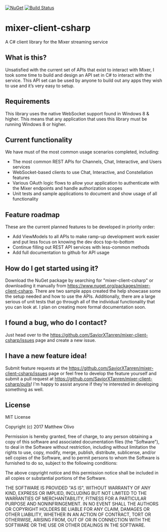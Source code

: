 [![NuGet](https://img.shields.io/nuget/v/mixer-client-csharp.svg?style=flat)](https://www.nuget.org/packages/mixer-client-csharp) [![Build Status](https://travis-ci.org/SaviorXTanren/mixer-client-csharp.svg?branch=master)](https://travis-ci.org/SaviorXTanren/mixer-client-csharp)

# mixer-client-csharp
A C# client library for the Mixer streaming service

## What is this?
Unsatisfied with the current set of APIs that exist to interact with Mixer, I took some time to build and design an API set in C# to interact with the service. This API set can be used by anyone to build out any apps they wish to use and it’s very easy to setup.

## Requirements
This library uses the native WebSocket support found in Windows 8 & higher. This means that any application that uses this library must be running Windows 8 or higher.

## Current functionality
We have must of the most common usage scenarios completed, including:
- The most common REST APIs for Channels, Chat, Interactive, and Users services
- WebSocket-based clients to use Chat, Interactive, and Constellation features
- Various OAuth logic flows to allow your application to authenticate with the Mixer endpoints and handle authorization scopes
- Unit tests and sample applications to document and show usage of all functionality

## Feature roadmap
These are the current planned features to be developed in priority order:
- Add ViewModels to all APIs to make ramp-up development work easier and put less focus on knowing the dev docs top-to-bottom
- Continue filling out REST API services with less-common methods
- Add full documentation to github for API usage

## How do I get started using it?
Download the NuGet package by searching for "mixer-client-csharp" or downloading it manually from https://www.nuget.org/packages/mixer-client-csharp. There are two sample apps created the help showcase some the setup needed and how to use the APIs. Additionally, there are a large serious of unit tests that go through all of the individual functionality that you can look at. I plan on creating more formal documentation soon.

## I found a bug, who do I contact?
Just head over to the https://github.com/SaviorXTanren/mixer-client-csharp/issues page and create a new issue.

## I have a new feature idea!
Submit feature requests at the https://github.com/SaviorXTanren/mixer-client-csharp/issues page or feel free to develop the feature yourself and submit a pull request at https://github.com/SaviorXTanren/mixer-client-csharp/pulls! I'm happy to assist anyone if they're interested in developing something as well.

## License
MIT License

Copyright (c) 2017 Matthew Olivo

Permission is hereby granted, free of charge, to any person obtaining a copy of this software and associated documentation files (the "Software"), to deal in the Software without restriction, including without limitation the rights to use, copy, modify, merge, publish, distribute, sublicense, and/or sell copies of the Software, and to permit persons to whom the Software is furnished to do so, subject to the following conditions:

The above copyright notice and this permission notice shall be included in all copies or substantial portions of the Software.

THE SOFTWARE IS PROVIDED "AS IS", WITHOUT WARRANTY OF ANY KIND, EXPRESS OR IMPLIED, INCLUDING BUT NOT LIMITED TO THE WARRANTIES OF MERCHANTABILITY, FITNESS FOR A PARTICULAR PURPOSE AND NONINFRINGEMENT. IN NO EVENT SHALL THE AUTHORS OR COPYRIGHT HOLDERS BE LIABLE FOR ANY CLAIM, DAMAGES OR OTHER LIABILITY, WHETHER IN AN ACTION OF CONTRACT, TORT OR OTHERWISE, ARISING FROM, OUT OF OR IN CONNECTION WITH THE SOFTWARE OR THE USE OR OTHER DEALINGS IN THE SOFTWARE.

